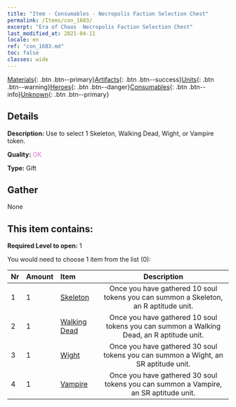 ```yaml
---
title: "Item - Consumables - Necropolis Faction Selection Chest"
permalink: /Items/con_1683/
excerpt: "Era of Chaos  Necropolis Faction Selection Chest"
last_modified_at: 2021-04-11
locale: en
ref: "con_1683.md"
toc: false
classes: wide
---
```

 [Materials](/Items/){: .btn .btn--primary}[Artifacts](/Items/Artifacts/){: .btn .btn--success}[Units](/Items/Units/){: .btn .btn--warning}[Heroes](/Items/Heroes/){: .btn .btn--danger}[Consumables](/Items/Consumables/){: .btn .btn--info}[Unknown](/Items/Unknown/){: .btn .btn--primary}

## Details
 **Description:** Use to select 1 Skeleton, Walking Dead, Wight, or Vampire token.

 **Quality:** <span style="color: #DA70D6">OK</span>

 **Type:** Gift

## Gather

  None

## This item contains:

 **Required Level to open:** 1

 You would need to choose 1 item from the list (0):

  | Nr | Amount |     Item    | Description |
  |:---|:-------|:------------|:-----------:|
  | 1 | 1 | [Skeleton](/Items/unt_208/) | Once you have gathered 10 soul tokens you can summon a Skeleton, an R aptitude unit. | 
  | 2 | 1 | [Walking Dead](/Items/unt_209/) | Once you have gathered 10 soul tokens you can summon a Walking Dead, an R aptitude unit. | 
  | 3 | 1 | [Wight](/Items/unt_210/) | Once you have gathered 30 soul tokens you can summon a Wight, an SR aptitude unit. | 
  | 4 | 1 | [Vampire](/Items/unt_211/) | Once you have gathered 30 soul tokens you can summon a Vampire, an SR aptitude unit. | 
